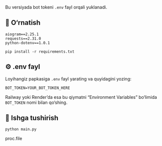 

Bu versiyada bot tokeni `.env` fayl orqali yuklanadi.

## 🧰 O‘rnatish
```
aiogram==2.25.1
requests==2.31.0
python-dotenv==1.0.1

pip install -r requirements.txt
```

## ⚙️ .env fayl
Loyihangiz papkasiga `.env` fayl yarating va quyidagini yozing:

```
BOT_TOKEN=YOUR_BOT_TOKEN_HERE
```

Railway yoki Render’da esa bu qiymatni “Environment Variables” bo‘limida `BOT_TOKEN` nomi bilan qo‘shing.

## 🚀 Ishga tushirish
```
python main.py
```
proc.file

